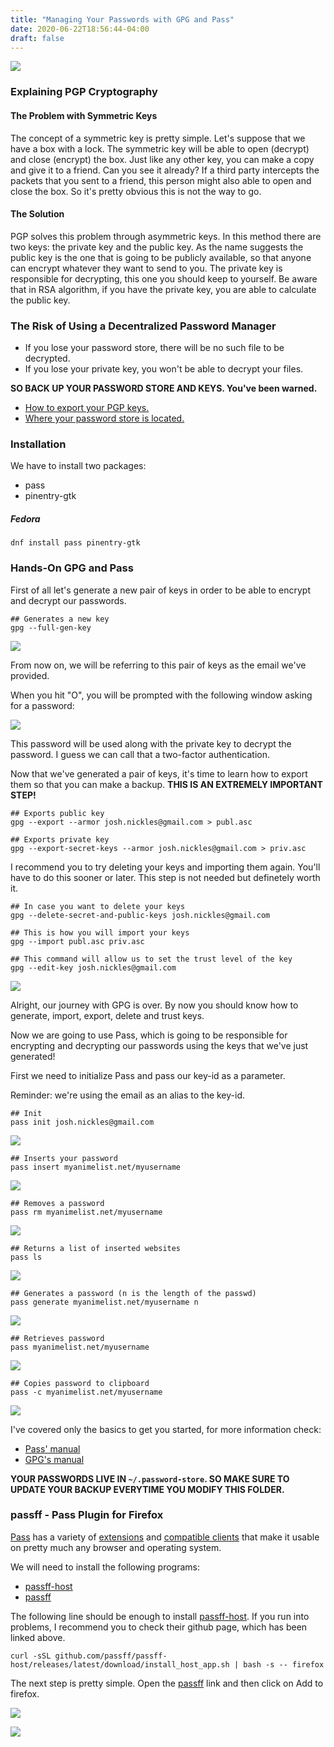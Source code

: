 ```yaml
---
title: "Managing Your Passwords with GPG and Pass"
date: 2020-06-22T18:56:44-04:00
draft: false
---
```


![](../images/managing-your-passwords-with-gpg-and-pass.png)

### Explaining PGP Cryptography

#### The Problem with Symmetric Keys

The concept of a symmetric key is pretty simple. Let's suppose that we have a box with a lock. The symmetric key will be able to open (decrypt) and close (encrypt) the box. Just like any other key, you can make a copy and give it to a friend. Can you see it already? If a third party intercepts the packets that you sent to a friend, this person might also able to open and close the box. So it's pretty obvious this is not the way to go.

#### The Solution

PGP solves this problem through asymmetric keys. In this method there are two keys: the private key and the public key. As the name suggests the public key is the one that is going to be publicly available, so that anyone can encrypt whatever they want to send to you. The private key is responsible for decrypting, this one you should keep to yourself. Be aware that in RSA algorithm, if you have the private key, you are able to calculate the public key.

### The Risk of Using a Decentralized Password Manager

*   If you lose your password store, there will be no such file to be decrypted.
*   If you lose your private key, you won't be able to decrypt your files.

**SO BACK UP YOUR PASSWORD STORE AND KEYS. You've been warned.**

*   [How to export your PGP keys.](#export-keys)
*   [Where your password store is located.](#pass-store-location)

### Installation

We have to install two packages:

*   pass
*   pinentry-gtk

##### Fedora

    dnf install pass pinentry-gtk

### Hands-On GPG and Pass

First of all let's generate a new pair of keys in order to be able to encrypt and decrypt our passwords.

    ## Generates a new key
    gpg --full-gen-key

![](../images/full-gen-key-0.png)

From now on, we will be referring to this pair of keys as the email we've provided.

When you hit "O", you will be prompted with the following window asking for a password:

![](../images/full-gen-key-1.png)

This password will be used along with the private key to decrypt the password. I guess we can call that a two-factor authentication.

<a id="export-keys"></a>Now that we've generated a pair of keys, it's time to learn how to export them so that you can make a backup. **THIS IS AN EXTREMELY IMPORTANT STEP!**

    ## Exports public key
    gpg --export --armor josh.nickles@gmail.com > publ.asc

    ## Exports private key
    gpg --export-secret-keys --armor josh.nickles@gmail.com > priv.asc

I recommend you to try deleting your keys and importing them again. You'll have to do this sooner or later. This step is not needed but definetely worth it.

    ## In case you want to delete your keys
    gpg --delete-secret-and-public-keys josh.nickles@gmail.com

    ## This is how you will import your keys
    gpg --import publ.asc priv.asc

    ## This command will allow us to set the trust level of the key
    gpg --edit-key josh.nickles@gmail.com

![](../images/edit-key.png)

Alright, our journey with GPG is over. By now you should know how to generate, import, export, delete and trust keys.

Now we are going to use Pass, which is going to be responsible for encrypting and decrypting our passwords using the keys that we've just generated!

First we need to initialize Pass and pass our key-id as a parameter.

Reminder: we're using the email as an alias to the key-id.

    ## Init
    pass init josh.nickles@gmail.com

![](../images/pass-init.png)

    ## Inserts your password
    pass insert myanimelist.net/myusername

![](../images/pass-insert.png)

    ## Removes a password
    pass rm myanimelist.net/myusername

![](../images/pass-rm.png)

    ## Returns a list of inserted websites
    pass ls

![](../images/pass-ls.png)

    ## Generates a password (n is the length of the passwd)
    pass generate myanimelist.net/myusername n

![](../images/pass-generate.png)

    ## Retrieves password
    pass myanimelist.net/myusername

![](../images/pass-website.png)

    ## Copies password to clipboard
    pass -c myanimelist.net/myusername

![](../images/pass-c.png)

I've covered only the basics to get you started, for more information check:

*   [Pass' manual](https://git.zx2c4.com/password-store/about/)
*   [GPG's manual](https://gnupg.org/documentation/manuals/gnupg/)

<a id="pass-store-location"></a>**YOUR PASSWORDS LIVE IN `~/.password-store`. SO MAKE SURE TO UPDATE YOUR BACKUP EVERYTIME YOU MODIFY THIS FOLDER.**

### passff - Pass Plugin for Firefox

[Pass](https://www.passwordstore.org/) has a variety of [extensions](https://www.passwordstore.org/#extensions) and [compatible clients](https://www.passwordstore.org/#other) that make it usable on pretty much any browser and operating system.

We will need to install the following programs:

*   [passff-host](https://github.com/passff/passff-host)
*   [passff](https://addons.mozilla.org/en-US/firefox/addon/passff/)

The following line should be enough to install [passff-host](https://github.com/passff/passff-host). If you run into problems, I recommend you to check their github page, which has been linked above.

    curl -sSL github.com/passff/passff-host/releases/latest/download/install_host_app.sh | bash -s -- firefox

The next step is pretty simple. Open the [passff](https://addons.mozilla.org/en-US/firefox/addon/passff/) link and then click on <span class="font-italic">Add to firefox</span>.

![](../images/passff-0.png)

![](../images/passff-1.gif)
